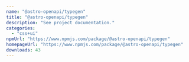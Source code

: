 ```yaml
---
name: "@astro-openapi/typegen"
title: "@astro-openapi/typegen"
description: "See project documentation."
categories:
  - "css+ui"
npmUrl: "https://www.npmjs.com/package/@astro-openapi/typegen"
homepageUrl: "https://www.npmjs.com/package/@astro-openapi/typegen"
downloads: 43
---
```

